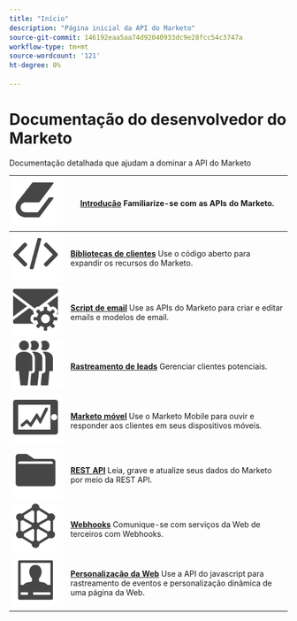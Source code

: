 ```yaml
---
title: "Início"
description: "Página inicial da API do Marketo"
source-git-commit: 146192eaa5aa74d92040933dc9e28fcc54c3747a
workflow-type: tm+mt
source-wordcount: '121'
ht-degree: 0%

---
```



# Documentação do desenvolvedor do Marketo

Documentação detalhada que ajudam a dominar a API do Marketo

| ![Introdução](assets/Smock_Book_18_N.svg) | [**Introdução**](getting-started.md)  Familiarize-se com as APIs do Marketo. |
|---|---|
| ![Bibliotecas de clientes](assets/Smock_Code_18_N.svg) | [**Bibliotecas de clientes**](https://github.com/Marketo/Community-Supported-Client-Libraries) Use o código aberto para expandir os recursos do Marketo. |
| ![Script de email](assets/Smock_EmailGear_18_N.svg) | [**Script de email**](rest-api/emails.md) Use as APIs do Marketo para criar e editar emails e modelos de email. |
| ![Rastreamento de leads](assets/Smock_PeopleGroup_18_N.svg) | [**Rastreamento de leads**](javascript-api/lead-tracking.md) Gerenciar clientes potenciais. |
| ![Marketo móvel](assets/Smock_MobileServices_18_N.svg) | [**Marketo móvel**](mobile/mobile.md) Use o Marketo Mobile para ouvir e responder aos clientes em seus dispositivos móveis. |
| ![REST API](assets/Smock_AppleFiles_18_N.svg) | [**REST API**](https://developer.adobe.com/marketo-apis/) Leia, grave e atualize seus dados do Marketo por meio da REST API. |
| ![Webhooks](assets/Smock_SocialNetwork_18_N.svg) | [**Webhooks**](webhooks/webhooks.md) Comunique-se com serviços da Web de terceiros com Webhooks. |
| ![Personalização da Web](assets/Smock_PersonalizationField_18_N.svg) | [**Personalização da Web**](javascript-api/web-personalization.md) Use a API do javascript para rastreamento de eventos e personalização dinâmica de uma página da Web. |
